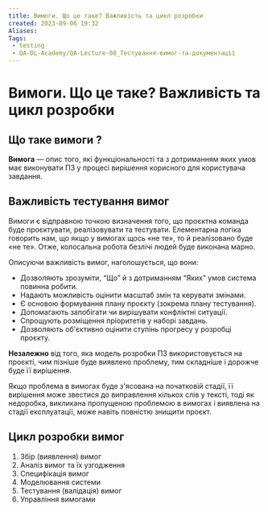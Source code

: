 ```yaml
---
title: Вимоги. Що це таке? Важливість та цикл розробки
created: 2023-09-06 19:32
Aliases:
Tags: 
 - testing
 - QA-DL-Academy/QA-Lecture-08_Тестування-вимог-та-документації
---
```


# Вимоги. Що це таке? Важливість та цикл розробки

## Що таке вимоги ?

**Вимога** — опис того, які функціональності та з дотриманням яких умов має виконувати ПЗ у процесі вирішення корисного для користувача завдання.
## Важливість тестування вимог

Вимоги є відправною точкою визначення того, що проєктна команда буде проєктувати, реалізовувати та тестувати. Елементарна логіка говорить нам, що якщо у вимогах щось «не те», то й реалізовано буде «не те». Отже, колосальна робота безлічі людей буде виконана марно.

Описуючи важливість вимог, наголошується, що вони:
* Дозволяють зрозуміти, “Що”  й з дотриманням “Яких” умов система повинна робити.
* Надають можливість оцінити масштаб змін та керувати змінами.
* Є основою формування плану проєкту (зокрема плану тестування).
* Допомагають запобігати чи вирішувати конфліктні ситуації.
* Спрощують розміщення пріоритетів у наборі завдань.
* Дозволяють об'єктивно оцінити ступінь прогресу у розробці проєкту.

**Незалежно** від того, яка модель розробки ПЗ використовується на проєкті, чим пізніше буде виявлено проблему, тим складніше і дорожче буде її вирішення.

Якщо проблема в вимогах буде з'ясована на початковій стадії, її вирішення може звестися до виправлення кількох слів у тексті, тоді як недоробка, викликана пропущеною проблемою в вимогах і виявлена на стадії експлуатації, може навіть повністю знищити проєкт.
## Цикл розробки вимог

1. Збір (виявлення) вимог
2. Аналіз вимог та їх узгодження
3. Специфікація вимог
4. Моделювання системи
5. Тестування (валідація) вимог
6. Управління вимогами
